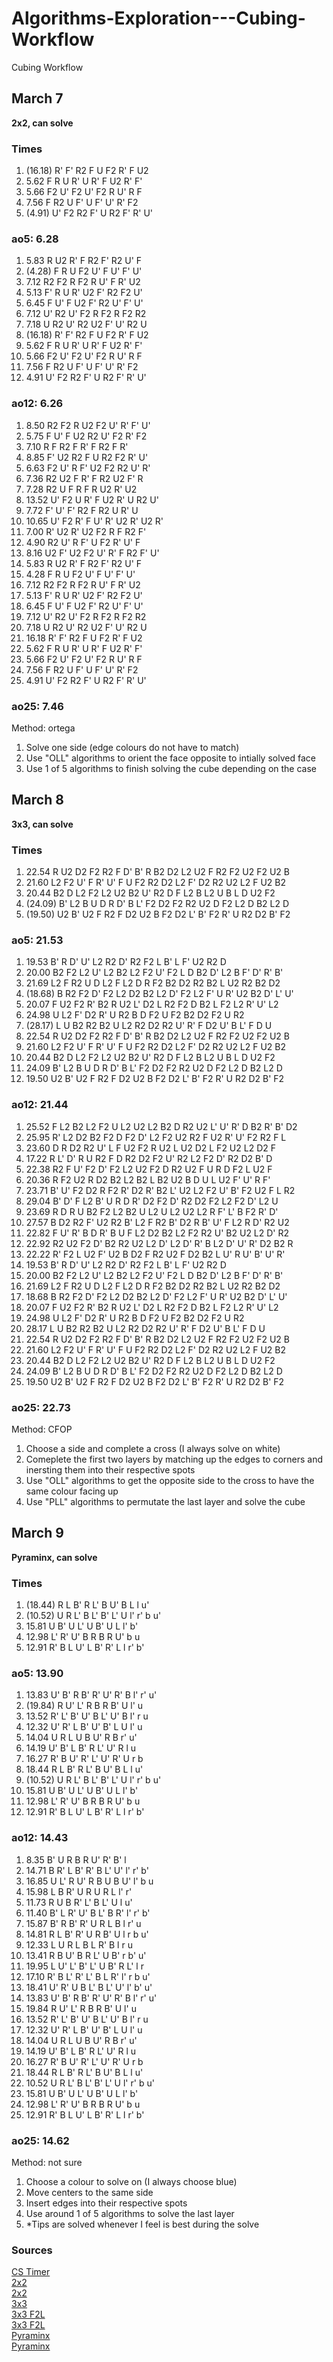 # Algorithms-Exploration---Cubing-Workflow
Cubing Workflow

## March 7
**2x2, can solve** <br>
### Times
1. (16.18)   R' F' R2 F U F2 R' F U2 
2. 5.62   F R U R' U R' F U2 R' F' 
3. 5.66   F2 U' F2 U' F2 R U' R F 
4. 7.56   F R2 U F' U F' U' R' F2 
5. (4.91)   U' F2 R2 F' U R2 F' R' U'
 ### ao5: 6.28
1. 5.83   R U2 R' F R2 F' R2 U' F 
2. (4.28)   F R U F2 U' F U' F' U' 
3. 7.12   R2 F2 R F2 R U' F R' U2 
4. 5.13   F' R U R' U2 F' R2 F2 U' 
5. 6.45   F U' F U2 F' R2 U' F' U' 
6. 7.12   U' R2 U' F2 R F2 R F2 R2 
7. 7.18   U R2 U' R2 U2 F' U' R2 U 
8. (16.18)   R' F' R2 F U F2 R' F U2 
9. 5.62   F R U R' U R' F U2 R' F' 
10. 5.66   F2 U' F2 U' F2 R U' R F 
11. 7.56   F R2 U F' U F' U' R' F2 
12. 4.91   U' F2 R2 F' U R2 F' R' U'
 ### ao12: 6.26
1. 8.50   R2 F2 R U2 F2 U' R' F' U' 
2. 5.75   F U' F U2 R2 U' F2 R' F2 
3. 7.10   R F R2 F R' F R2 F R' 
4. 8.85   F' U2 R2 F U R2 F2 R' U' 
5. 6.63   F2 U' R F' U2 F2 R2 U' R' 
6. 7.36   R2 U2 F R' F R2 U2 F' R 
7. 7.28   R2 U F R F R U2 R' U2 
8. 13.52   U' F2 U R' F U2 R' U R2 U' 
9. 7.72   F' U' F' R2 F R2 U R' U 
10. 10.65   U' F2 R' F U' R' U2 R' U2 R' 
11. 7.00   R' U2 R' U2 F2 R F R2 F' 
12. 4.90   R2 U' R F' U F2 R' U' F 
13. 8.16   U2 F' U2 F2 U' R' F R2 F' U' 
14. 5.83   R U2 R' F R2 F' R2 U' F 
15. 4.28   F R U F2 U' F U' F' U' 
16. 7.12   R2 F2 R F2 R U' F R' U2 
17. 5.13   F' R U R' U2 F' R2 F2 U' 
18. 6.45   F U' F U2 F' R2 U' F' U' 
19. 7.12   U' R2 U' F2 R F2 R F2 R2 
20. 7.18   U R2 U' R2 U2 F' U' R2 U 
21. 16.18   R' F' R2 F U F2 R' F U2 
22. 5.62   F R U R' U R' F U2 R' F' 
23. 5.66   F2 U' F2 U' F2 R U' R F 
24. 7.56   F R2 U F' U F' U' R' F2 
25. 4.91   U' F2 R2 F' U R2 F' R' U'
 ### ao25: 7.46

Method: ortega <br>
 <ol>
  <li>Solve one side (edge colours do not have to match)</li>
  <li>Use "OLL" algorithms to orient the face opposite to intially solved face</li>
  <li>Use 1 of 5 algorithms to finish solving the cube depending on the case</li>
 </ol>

## March 8
**3x3, can solve** <br>
### Times
1. 22.54   R U2 D2 F2 R2 F D' B' R B2 D2 L2 U2 F R2 F2 U2 F2 U2 B 
2. 21.60   L2 F2 U' F R' U' F U F2 R2 D2 L2 F' D2 R2 U2 L2 F U2 B2 
3. 20.44   B2 D L2 F2 L2 U2 B2 U' R2 D F L2 B L2 U B L D U2 F2 
4. (24.09)   B' L2 B U D R D' B L' F2 D2 F2 R2 U2 D F2 L2 D B2 L2 D 
5. (19.50)   U2 B' U2 F R2 F D2 U2 B F2 D2 L' B' F2 R' U R2 D2 B' F2
 ### ao5: 21.53
1. 19.53   B' R D' U' L2 R2 D' R2 F2 L B' L F' U2 R2 D 
2. 20.00   B2 F2 L2 U' L2 B2 L2 F2 U' F2 L D B2 D' L2 B F' D' R' B' 
3. 21.69   L2 F R2 U D L2 F L2 D R F2 B2 D2 R2 B2 L U2 R2 B2 D2 
4. (18.68)   B R2 F2 D' F2 L2 D2 B2 L2 D' F2 L2 F' U R' U2 B2 D' L' U' 
5. 20.07   F U2 F2 R' B2 R U2 L' D2 L R2 F2 D B2 L F2 L2 R' U' L2 
6. 24.98   U L2 F' D2 R' U R2 B D F2 U F2 B2 D2 F2 U R2 
7. (28.17)   L U B2 R2 B2 U L2 R2 D2 R2 U' R' F D2 U' B L' F D U 
8. 22.54   R U2 D2 F2 R2 F D' B' R B2 D2 L2 U2 F R2 F2 U2 F2 U2 B 
9. 21.60   L2 F2 U' F R' U' F U F2 R2 D2 L2 F' D2 R2 U2 L2 F U2 B2 
10. 20.44   B2 D L2 F2 L2 U2 B2 U' R2 D F L2 B L2 U B L D U2 F2 
11. 24.09   B' L2 B U D R D' B L' F2 D2 F2 R2 U2 D F2 L2 D B2 L2 D 
12. 19.50   U2 B' U2 F R2 F D2 U2 B F2 D2 L' B' F2 R' U R2 D2 B' F2
 ### ao12: 21.44
1. 25.52   F L2 B2 L2 F2 U L2 U2 L2 B2 D R2 U2 L' U' R' D B2 R' B' D2 
2. 25.95   R' L2 D2 B2 F2 D F2 D' L2 F2 U2 R2 F U2 R' U' F2 R2 F L 
3. 23.60   D R D2 R2 U' L F U2 F2 R U2 L U2 D2 L F2 U2 L2 D2 F 
4. 17.22   R L' D' R U R2 F D R2 D2 F2 U' R2 L2 F2 D' R2 D2 B' D 
5. 22.38   R2 F U' F2 D' F2 L2 U2 F2 D R2 U2 F U R D F2 L U2 F 
6. 20.36   R F2 U2 R D2 B2 L2 B2 L B2 U2 B D U L U2 F' U' R F' 
7. 23.71   B' U' F2 D2 R F2 R' D2 R' B2 L' U2 L2 F2 U' B' F2 U2 F L R2 
8. 29.04   B' D' F L2 B' U R D R' D2 F2 D' R2 D2 F2 L2 F2 D' L2 U 
9. 23.69   R D R U B2 F2 L2 B2 U L2 U L2 U2 L2 R F' L' B F2 R' D' 
10. 27.57   B D2 R2 F' U2 R2 B' L2 F R2 B' D2 R B' U' F L2 R D' R2 U2 
11. 22.82   F U' R' B D R' B U F L2 D2 B2 L2 F2 R2 U' B2 U2 L2 D' R2 
12. 22.92   R2 U2 F2 D' B2 R2 U2 L2 D' L2 D' R' B L2 D' U' R' D2 B2 R 
13. 22.22   R' F2 L U2 F' U2 B D2 F R2 U2 F D2 B2 L U' R U' B' U' R' 
14. 19.53   B' R D' U' L2 R2 D' R2 F2 L B' L F' U2 R2 D 
15. 20.00   B2 F2 L2 U' L2 B2 L2 F2 U' F2 L D B2 D' L2 B F' D' R' B' 
16. 21.69   L2 F R2 U D L2 F L2 D R F2 B2 D2 R2 B2 L U2 R2 B2 D2 
17. 18.68   B R2 F2 D' F2 L2 D2 B2 L2 D' F2 L2 F' U R' U2 B2 D' L' U' 
18. 20.07   F U2 F2 R' B2 R U2 L' D2 L R2 F2 D B2 L F2 L2 R' U' L2 
19. 24.98   U L2 F' D2 R' U R2 B D F2 U F2 B2 D2 F2 U R2 
20. 28.17   L U B2 R2 B2 U L2 R2 D2 R2 U' R' F D2 U' B L' F D U 
21. 22.54   R U2 D2 F2 R2 F D' B' R B2 D2 L2 U2 F R2 F2 U2 F2 U2 B 
22. 21.60   L2 F2 U' F R' U' F U F2 R2 D2 L2 F' D2 R2 U2 L2 F U2 B2 
23. 20.44   B2 D L2 F2 L2 U2 B2 U' R2 D F L2 B L2 U B L D U2 F2 
24. 24.09   B' L2 B U D R D' B L' F2 D2 F2 R2 U2 D F2 L2 D B2 L2 D 
25. 19.50   U2 B' U2 F R2 F D2 U2 B F2 D2 L' B' F2 R' U R2 D2 B' F2
 ### ao25: 22.73

Method: CFOP <br>
 <ol>
  <li>Choose a side and complete a cross (I always solve on white)</li>
  <li>Comeplete the first two layers by matching up the edges to corners and inersting them into their respective spots</li>
  <li>Use "OLL" algorithms to get the opposite side to the cross to have the same colour facing up</li>
  <li>Use "PLL" algorithms to permutate the last layer and solve the cube</li>
 </ol>
 
 ## March 9
 **Pyraminx, can solve**
 ### Times
1. (18.44)   R L B' R L' B U' B L l u' 
2. (10.52)   U R L' B L' B' L' U l' r' b u' 
3. 15.81   U B' U L' U B' U L l' b' 
4. 12.98   L' R' U' B R B R U' b u 
5. 12.91   R' B L U' L B' R' L l r' b'
 ### ao5: 13.90
1. 13.83   U' B' R B' R' U' R' B l' r' u' 
2. (19.84)   R U' L' R B R B' U l' u 
3. 13.52   R' L' B' U' B L' U' B l' r u 
4. 12.32   U' R' L B' U' B' L U l' u 
5. 14.04   U R L U B U' R B r' u' 
6. 14.19   U' B' L B' R L' U' R l u 
7. 16.27   R' B U' R' L' U' R' U r b 
8. 18.44   R L B' R L' B U' B L l u' 
9. (10.52)   U R L' B L' B' L' U l' r' b u' 
10. 15.81   U B' U L' U B' U L l' b' 
11. 12.98   L' R' U' B R B R U' b u 
12. 12.91   R' B L U' L B' R' L l r' b'
 ### ao12: 14.43
1. 8.35   B' U R B R U' R' B' l 
2. 14.71   B R' L B' R' B L' U' l' r' b' 
3. 16.85   U L' R U' R B U B U' l' b u 
4. 15.98   L B R' U R U R L l' r' 
5. 11.73   R U B R' L' B L' U l u' 
6. 11.40   B' L R' U' B L' B R' l' r' b' 
7. 15.87   B' R B' R' U R L B l r' u 
8. 14.81   R L B' R' U R B' U l r b u' 
9. 12.33   L U R L B L R' B l r u 
10. 13.41   R B U' B R L' U B' r b' u' 
11. 19.95   L U' L' B' L' U B' R L' l r 
12. 17.10   R' B L' R' L' B L R' l' r b u' 
13. 18.41   U' R' U B L' B L' U' l' b' u' 
14. 13.83   U' B' R B' R' U' R' B l' r' u' 
15. 19.84   R U' L' R B R B' U l' u 
16. 13.52   R' L' B' U' B L' U' B l' r u 
17. 12.32   U' R' L B' U' B' L U l' u 
18. 14.04   U R L U B U' R B r' u' 
19. 14.19   U' B' L B' R L' U' R l u 
20. 16.27   R' B U' R' L' U' R' U r b 
21. 18.44   R L B' R L' B U' B L l u' 
22. 10.52   U R L' B L' B' L' U l' r' b u' 
23. 15.81   U B' U L' U B' U L l' b' 
24. 12.98   L' R' U' B R B R U' b u 
25. 12.91   R' B L U' L B' R' L l r' b'
 ### ao25: 14.62
 
 Method: not sure <br>
 <ol>
  <li>Choose a colour to solve on (I always choose blue)</li>
  <li>Move centers to the same side</li>
  <li>Insert edges into their respective spots</li>
  <li>Use around 1 of 5 algorithms to solve the last layer</li>
  <li>*Tips are solved whenever I feel is best during the solve</li>
 </ol>
 
 ### Sources
 <a href="https://cstimer.net/">CS Timer</a> <br>
 <a href="https://www.youtube.com/watch?v=hu54JZOjEQA">2x2</a> <br>
 <a href="https://www.youtube.com/watch?v=xorznVr_1tk">2x2</a> <br>
 <a href="https://ruwix.com/the-rubiks-cube/advanced-cfop-fridrich/">3x3</a> <br>
 <a href="https://www.youtube.com/watch?v=3B_oB2YrLvk">3x3 F2L</a> <br>
 <a href="https://www.youtube.com/watch?v=LWiIVwG8vsg">3x3 F2L</a> <br>
 <a href="https://www.youtube.com/watch?v=bP8uNejf3y8">Pyraminx</a> <br>
 <a href="https://www.youtube.com/watch?v=2H0FUvaaUsI">Pyraminx</a> <br>
